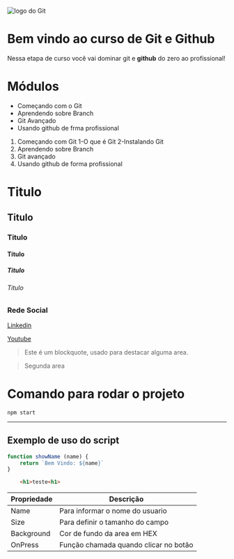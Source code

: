 ![logo do Git](https://cdn.icon-icons.com/icons2/2415/PNG/512/git_original_logo_icon_146509.png)

# Bem vindo ao curso de Git e Github
Nessa etapa de curso você vai dominar git e **github** do zero ao profissional!

# Módulos
* Começando com o Git
* Aprendendo sobre Branch
* Git Avançado
* Usando github de frma profissional

<!-- Lista Ordenada -->

1. Começando com Git
    1-O que é Git
    2-Instalando Git
2. Aprendendo sobre Branch
3. Git avançado
4. Usando github de forma profissional

# Titulo

## Titulo

### Titulo

#### Titulo

##### Titulo

###### Titulo


### Rede Social
[Linkedin](https://www.linkedin.com/in/lucas-manrick-0310b3228/)

[Youtube](https://www.youtube.com/@dakanjus6053)


<!-- Blockquote -->

> Este é um blockquote, usado para destacar alguma area.

>Segunda area


# Comando para rodar o projeto
``` 
npm start
```
---
**Exemplo de uso do script**
---

```js
function showName (name) {
    return `Bem Vindo: ${name}`
}
```

```html
    <h1>teste<h1>
```

<!-- OU seja: (3)crases e o nome da linguagem faz com que consigamos mostrar a linha de codigo no readme e (3) hifens faz a separação com um tipo de hr no readme ~ Lembrando que as crases precisam ser abertas e fechadas. -->


<!-- FAZENDO TABELA NO README -->

Propriedade | Descrição 
----------  | ----------
Name | Para informar o nome do usuario
Size | Para definir o tamanho do campo
Background | Cor de fundo da area em HEX
OnPress | Função chamada quando clicar no botão | 
